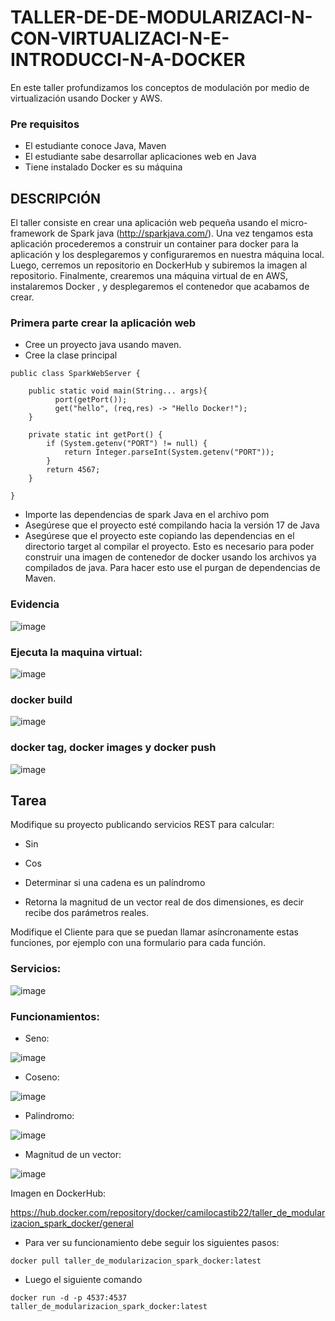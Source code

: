 # TALLER-DE-DE-MODULARIZACI-N-CON-VIRTUALIZACI-N-E-INTRODUCCI-N-A-DOCKER
En este taller profundizamos los conceptos de modulación por medio de virtualización usando Docker y AWS.

### Pre requisitos
- El estudiante conoce Java, Maven
- El estudiante sabe desarrollar aplicaciones web en Java
- Tiene instalado Docker es su máquina

## DESCRIPCIÓN
El taller consiste en crear una aplicación web pequeña usando el micro-framework de Spark java (http://sparkjava.com/). Una vez tengamos esta aplicación procederemos a construir un container para docker para la aplicación y los desplegaremos y configuraremos en nuestra máquina local. Luego, cerremos un repositorio en DockerHub y subiremos la imagen al repositorio. Finalmente, crearemos una máquina virtual de en AWS, instalaremos Docker , y desplegaremos el contenedor que acabamos de crear.

### Primera parte crear la aplicación web
- Cree un proyecto java usando maven.
- Cree la clase principal
```
public class SparkWebServer {
    
    public static void main(String... args){
          port(getPort());
          get("hello", (req,res) -> "Hello Docker!");
    }

    private static int getPort() {
        if (System.getenv("PORT") != null) {
            return Integer.parseInt(System.getenv("PORT"));
        }
        return 4567;
    }
    
}
```
- Importe las dependencias de spark Java en el archivo pom
- Asegúrese que el proyecto esté compilando hacia la versión 17 de Java
- Asegúrese que el proyecto este copiando las dependencias en el directorio target al compilar el proyecto. Esto es necesario para poder construir una imagen de contenedor de docker usando los archivos ya compilados de java. Para hacer esto use el purgan de dependencias de Maven.
### Evidencia 

![image](https://github.com/CamiloCastiblanco/TALLER-DE-DE-MODULARIZACI-N-CON-VIRTUALIZACI-N-E-INTRODUCCI-N-A-DOCKER/assets/69698380/b406dd47-6e8f-4ca0-b460-1892675323f7)

### Ejecuta la maquina virtual:

![image](https://github.com/CamiloCastiblanco/TALLER-DE-DE-MODULARIZACI-N-CON-VIRTUALIZACI-N-E-INTRODUCCI-N-A-DOCKER/assets/69698380/4d488f4c-de94-409c-b291-fab371902a40)

### docker build

![image](https://github.com/CamiloCastiblanco/TALLER-DE-DE-MODULARIZACI-N-CON-VIRTUALIZACI-N-E-INTRODUCCI-N-A-DOCKER/assets/69698380/43dd98eb-1e6b-4219-b8f7-1835c88884a5)

### docker tag, docker images y docker push

![image](https://github.com/CamiloCastiblanco/TALLER-DE-DE-MODULARIZACI-N-CON-VIRTUALIZACI-N-E-INTRODUCCI-N-A-DOCKER/assets/69698380/eacc11ca-d05c-4c35-b8db-4fcd558754d6)

## Tarea 

Modifique su proyecto publicando servicios REST para calcular:

- Sin

- Cos

- Determinar si una cadena es un palíndromo

- Retorna la magnitud de un vector real de dos dimensiones, es decir recibe dos parámetros reales.

Modifique el Cliente para que se puedan llamar asíncronamente estas funciones, por ejemplo con una formulario para cada función.

### Servicios: 

![image](https://github.com/CamiloCastiblanco/TALLER-DE-DE-MODULARIZACI-N-CON-VIRTUALIZACI-N-E-INTRODUCCI-N-A-DOCKER/assets/69698380/eb3c73f7-a91a-4c46-b7f5-62166058fdd2)

### Funcionamientos:

- Seno:
  
![image](https://github.com/CamiloCastiblanco/TALLER-DE-DE-MODULARIZACI-N-CON-VIRTUALIZACI-N-E-INTRODUCCI-N-A-DOCKER/assets/69698380/de5bf036-461c-49ce-b2fa-a2605719377a)

- Coseno:

![image](https://github.com/CamiloCastiblanco/TALLER-DE-DE-MODULARIZACI-N-CON-VIRTUALIZACI-N-E-INTRODUCCI-N-A-DOCKER/assets/69698380/b85b2497-fa48-4fcd-8845-dc0e0cbbb9ff)

- Palindromo:

![image](https://github.com/CamiloCastiblanco/TALLER-DE-DE-MODULARIZACI-N-CON-VIRTUALIZACI-N-E-INTRODUCCI-N-A-DOCKER/assets/69698380/810e81f2-b77d-44a3-beaa-a25b4ab6e39c)

- Magnitud de un vector:

![image](https://github.com/CamiloCastiblanco/TALLER-DE-DE-MODULARIZACI-N-CON-VIRTUALIZACI-N-E-INTRODUCCI-N-A-DOCKER/assets/69698380/3a449350-fade-4c2d-9c06-01790be2f2ae)

Imagen en DockerHub:

https://hub.docker.com/repository/docker/camilocastib22/taller_de_modularizacion_spark_docker/general

- Para ver su funcionamiento debe seguir los siguientes pasos:

```
docker pull taller_de_modularizacion_spark_docker:latest
```
- Luego el siguiente comando
  
```
docker run -d -p 4537:4537 taller_de_modularizacion_spark_docker:latest
```








